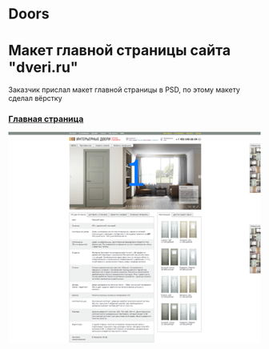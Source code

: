 Doors
=====
# Макет главной страницы сайта "dveri.ru"

Заказчик прислал макет главной страницы в PSD, по этому макету сделал вёрстку

### [Главная страница](http://enrikolabriko.github.io/doors/index.html "Главная страница")

![Главная страница](screenshots/index.png)
